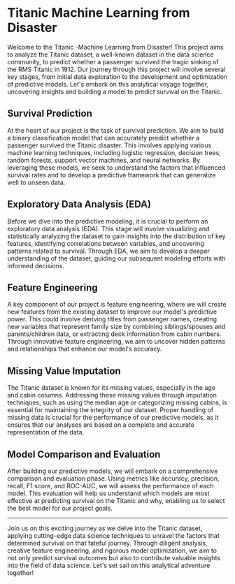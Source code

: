 # Titanic Machine Learning from Disaster

Welcome to the Titanic -Machine Learning from Disaster! This project aims to analyze the Titanic dataset, a well-known dataset in the data science community, to predict whether a passenger survived the tragic sinking of the RMS Titanic in 1912. Our journey through this project will involve several key stages, from initial data exploration to the development and optimization of predictive models. Let's embark on this analytical voyage together, uncovering insights and building a model to predict survival on the Titanic.

## Survival Prediction

At the heart of our project is the task of survival prediction. We aim to build a binary classification model that can accurately predict whether a passenger survived the Titanic disaster. This involves applying various machine learning techniques, including logistic regression, decision trees, random forests, support vector machines, and neural networks. By leveraging these models, we seek to understand the factors that influenced survival rates and to develop a predictive framework that can generalize well to unseen data.

## Exploratory Data Analysis (EDA)

Before we dive into the predictive modeling, it is crucial to perform an exploratory data analysis (EDA). This stage will involve visualizing and statistically analyzing the dataset to gain insights into the distribution of key features, identifying correlations between variables, and uncovering patterns related to survival. Through EDA, we aim to develop a deeper understanding of the dataset, guiding our subsequent modeling efforts with informed decisions.

## Feature Engineering

A key component of our project is feature engineering, where we will create new features from the existing dataset to improve our model's predictive power. This could involve deriving titles from passenger names, creating new variables that represent family size by combining siblings/spouses and parents/children data, or extracting deck information from cabin numbers. Through innovative feature engineering, we aim to uncover hidden patterns and relationships that enhance our model's accuracy.

## Missing Value Imputation

The Titanic dataset is known for its missing values, especially in the age and cabin columns. Addressing these missing values through imputation techniques, such as using the median age or categorizing missing cabins, is essential for maintaining the integrity of our dataset. Proper handling of missing data is crucial for the performance of our predictive models, as it ensures that our analyses are based on a complete and accurate representation of the data.

## Model Comparison and Evaluation

After building our predictive models, we will embark on a comprehensive comparison and evaluation phase. Using metrics like accuracy, precision, recall, F1 score, and ROC-AUC, we will assess the performance of each model. This evaluation will help us understand which models are most effective at predicting survival on the Titanic and why, enabling us to select the best model for our project goals.


---

Join us on this exciting journey as we delve into the Titanic dataset, applying cutting-edge data science techniques to unravel the factors that determined survival on that fateful journey. Through diligent analysis, creative feature engineering, and rigorous model optimization, we aim to not only predict survival outcomes but also to contribute valuable insights into the field of data science. Let's set sail on this analytical adventure together!
